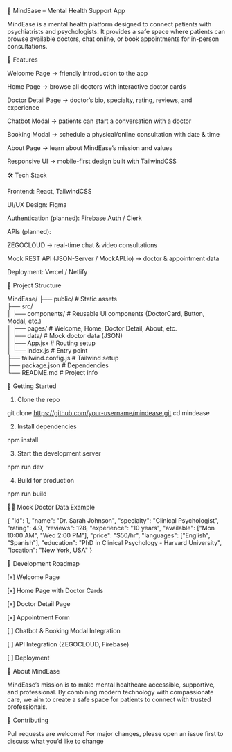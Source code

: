 🧘 MindEase – Mental Health Support App

MindEase is a mental health platform designed to connect patients with psychiatrists and psychologists. It provides a safe space where patients can browse available doctors, chat online, or book appointments for in-person consultations.


🌟 Features

Welcome Page → friendly introduction to the app

Home Page → browse all doctors with interactive doctor cards

Doctor Detail Page → doctor’s bio, specialty, rating, reviews, and experience

Chatbot Modal → patients can start a conversation with a doctor

Booking Modal → schedule a physical/online consultation with date & time

About Page → learn about MindEase’s mission and values

Responsive UI → mobile-first design built with TailwindCSS


🛠️ Tech Stack

Frontend: React, TailwindCSS

UI/UX Design: Figma

Authentication (planned): Firebase Auth / Clerk

APIs (planned):

ZEGOCLOUD → real-time chat & video consultations

Mock REST API (JSON-Server / MockAPI.io) → doctor & appointment data


Deployment: Vercel / Netlify


📂 Project Structure

MindEase/
 ├── public/                # Static assets  
 ├── src/  
 │   ├── components/        # Reusable UI components (DoctorCard, Button, Modal, etc.)  
 │   ├── pages/             # Welcome, Home, Doctor Detail, About, etc.  
 │   ├── data/              # Mock doctor data (JSON)  
 │   ├── App.jsx            # Routing setup  
 │   └── index.js           # Entry point  
 ├── tailwind.config.js     # Tailwind setup  
 ├── package.json           # Dependencies  
 └── README.md              # Project info


🚀 Getting Started

1. Clone the repo

git clone https://github.com/your-username/mindease.git
cd mindease

2. Install dependencies

npm install

3. Start the development server

npm run dev

4. Build for production

npm run build


🧑‍⚕️ Mock Doctor Data Example

{
  "id": 1,
  "name": "Dr. Sarah Johnson",
  "specialty": "Clinical Psychologist",
  "rating": 4.9,
  "reviews": 128,
  "experience": "10 years",
  "available": ["Mon 10:00 AM", "Wed 2:00 PM"],
  "price": "$50/hr",
  "languages": ["English", "Spanish"],
  "education": "PhD in Clinical Psychology - Harvard University",
  "location": "New York, USA"
}

📅 Development Roadmap

[x] Welcome Page

[x] Home Page with Doctor Cards

[x] Doctor Detail Page

[x] Appointment Form

[ ] Chatbot & Booking Modal Integration

[ ] API Integration (ZEGOCLOUD, Firebase)

[ ] Deployment


📖 About MindEase

MindEase’s mission is to make mental healthcare accessible, supportive, and professional. By combining modern technology with compassionate care, we aim to create a safe space for patients to connect with trusted professionals.


🤝 Contributing

Pull requests are welcome! For major changes, please open an issue first to discuss what you’d like to change
